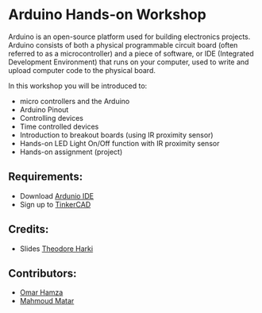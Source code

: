 # Arduino Hands-on Workshop
Arduino is an open-source platform used for building electronics projects. Arduino consists of both a physical programmable circuit board (often referred to as a microcontroller) and a piece of software, or IDE (Integrated Development Environment) that runs on your computer, used to write and upload computer code to the physical board.

In this workshop you will be introduced to:

- micro controllers and the Arduino 
- Arduino Pinout
- Controlling devices 
- Time controlled devices 
- Introduction to breakout boards (using IR proximity sensor)
- Hands-on LED Light On/Off function with IR proximity sensor 
- Hands-on assignment (project)


## Requirements:

- Download [Ardunio IDE](https://www.arduino.cc/en/Main/Software)
- Sign up to [TinkerCAD](https://www.tinkercad.com/)

## Credits:
- Slides [Theodore Harki](https://github.com/Theod0re)

## Contributors:
- [Omar Hamza](https://github.com/omarmhamza)
- [Mahmoud Matar](https://github.com/mahmoud451)
